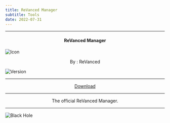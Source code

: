 ```yaml
---
title: ReVanced Manager
subtitle: Tools
date: 2022-07-31
---
```

---

<h4> <p align="center"> ReVanced Manager </p> </h4>

![Icon](https://rb.gy/wymlg6)

<p align="center"> By : ReVanced </p>

![Version](https://rb.gy/dnffac)

---

<p align ="center">
<a href="https://rb.gy/bavxw5" class="btn btn-outline-success"> Download </a>
</p>

---

<p align="center">
The official ReVanced Manager.
</p>

---

![Black Hole](https://rb.gy/z0dyyw)
